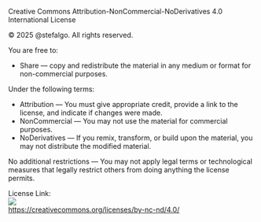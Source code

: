 
Creative Commons Attribution-NonCommercial-NoDerivatives 4.0 International License

© 2025 @stefalgo. All rights reserved.

You are free to:
- Share — copy and redistribute the material in any medium or format for non-commercial purposes.

Under the following terms:
- Attribution — You must give appropriate credit, provide a link to the license, and indicate if changes were made.
- NonCommercial — You may not use the material for commercial purposes.
- NoDerivatives — If you remix, transform, or build upon the material, you may not distribute the modified material.

No additional restrictions — You may not apply legal terms or technological measures that legally restrict others from doing anything the license permits.

License Link:\
![](https://licensebuttons.net/l/by-nc-nd/4.0/88x31.png)\
https://creativecommons.org/licenses/by-nc-nd/4.0/

